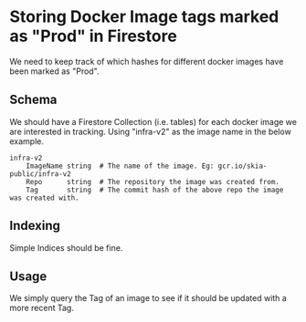 Storing Docker Image tags marked as "Prod" in Firestore
=======================================================

We need to keep track of which hashes for different docker images have been
marked as "Prod".

Schema
------

We should have a Firestore Collection (i.e. tables) for each docker image we
are interested in tracking. Using "infra-v2" as the image name in the below
example.

	infra-v2
		ImageName string  # The name of the image. Eg: gcr.io/skia-public/infra-v2
		Repo      string  # The repository the image was created from.
		Tag       string  # The commit hash of the above repo the image was created with.

Indexing
--------
Simple Indices should be fine.

Usage
-----
We simply query the Tag of an image to see if it should be updated with a more
recent Tag.
